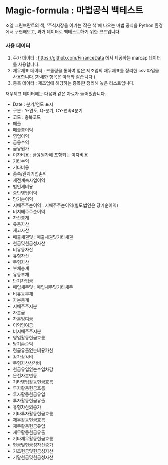 # Magic-formula : 마법공식 백테스트
조엘 그린브란트의 책, '주식시장을 이기는 작은 책'에 나오는 마법 공식을 Python 환경에서 구현해보고, 과거 데이터로 백테스트하기 위한 코드입니다.

### 사용 데이터
1. 주가 데이터 : https://github.com/FinanceData 에서 제공하는 marcap 데이터를 사용합니다.
2. 재무제표 데이터 : 크롤링을 통하여 얻은 제조업의 재무제표를 정리한 csv 파일을 사용합니다.(자세한 항목은 아래와 같습니다.)
3. 종목 데이터 : 제조업에 해당하는 종목만 정리해 놓은 리스트입니다.

재무제표 데이터에는 다음과 같은 자료가 들어있습니다.
* Date : 분기/연도 표시
* 구분 : Y-연도, Q-분기, CY-연속4분기
* 코드 : 종목코드
* 매출
* 매출총이익
* 영업이익
* 금융수익
* 금융원가
* 이자비용 : 금융원가에 포함되는 이자비용
* 기타수익
* 기타비용
* 종속/관계기업손익
* 세전계속사업이익
* 법인세비용
* 중단영업이익
* 당기순이익
* 지배주주순이익 : 지배주주순이익(별도법인은 당기순이익)
* 비지배주주순이익
* 자산총계
* 유동자산
* 재고자산
* 매출채권및 : 매출채권및기타채권
* 현금및현금성자산
* 비유동자산
* 유형자산
* 무형자산
* 부채총계
* 유동부채
* 단기차입금
* 매입채무및 : 매입채무및기타채무
* 비유동부채
* 자본총계
* 지배주주지분
* 자본금
* 자본잉여금
* 이익잉여금
* 비지배주주지분
* 영업활동현금흐름
* 당기손순익
* 현금유출없는비용가산
* 감가상각비
* 무형자산상각비
* 현금유입없는수입차감
* 운전자본변동
* 기타영업활동현금흐름
* 투자활동현금흐름
* 투자활동현금유입
* 투자활동현금유출
* 유형자산의증가
* 기타투자활동현금흐름
* 재무활동현금흐름
* 재무활동현금유입
* 재무활동현금유출
* 기타재무활동현금흐름
* 현금및현금성자산증가
* 기초현금및현금성자산
* 기말현금및현금성자산
